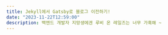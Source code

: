 ```yaml
---
title: Jekyll에서 Gatsby로 블로그 이전하기!
date: "2023-11-22T12:59:00"
description: 백엔드 개발자 지망생에겐 루비 온 레일즈는 너무 가혹해 ~
---
```


